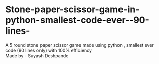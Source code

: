 # Stone-paper-scissor-game-in-python-smallest-code-ever--90-lines-
A 5 round stone paper scissor game made using python , smallest ever code (90 lines only) with 100% efficiency  
Made by - Suyash Deshpande 
